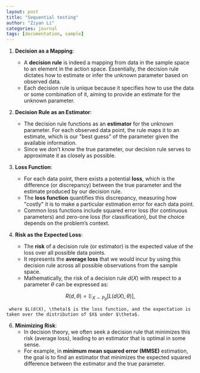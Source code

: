 ```yaml
---
layout: post
title: "Sequential testing"
author: "Ziyan Li"
categories: journal
tags: [documentation, sample]
---
```


1. **Decision as a Mapping**:
   - A **decision rule** is indeed a mapping from data in the sample space to an element in the action space. Essentially, the decision rule dictates how to estimate or infer the unknown parameter based on observed data.
   - Each decision rule is unique because it specifies how to use the data or some combination of it, aiming to provide an estimate for the unknown parameter.

2. **Decision Rule as an Estimator**:
   - The decision rule functions as an **estimator** for the unknown parameter. For each observed data point, the rule maps it to an estimate, which is our "best guess" of the parameter given the available information.
   - Since we don’t know the true parameter, our decision rule serves to approximate it as closely as possible.

3. **Loss Function**:
   - For each data point, there exists a potential **loss**, which is the difference (or discrepancy) between the true parameter and the estimate produced by our decision rule.
   - The **loss function** quantifies this discrepancy, measuring how "costly" it is to make a particular estimation error for each data point.
   - Common loss functions include squared error loss (for continuous parameters) and zero-one loss (for classification), but the choice depends on the problem’s context.

4. **Risk as the Expected Loss**:
   - The **risk** of a decision rule (or estimator) is the expected value of the loss over all possible data points.
   - It represents the **average loss** that we would incur by using this decision rule across all possible observations from the sample space.
   - Mathematically, the risk of a decision rule $d(X)$ with respect to a parameter $\theta$ can be expressed as:
     
$$
R(d, \theta) = \mathbb{E}_{X \sim P_\theta}[L(d(X), \theta)],
$$
   
     where $L(d(X), \theta)$ is the loss function, and the expectation is taken over the distribution of $X$ under $\theta$.

6. **Minimizing Risk**:
   - In decision theory, we often seek a decision rule that minimizes this risk (average loss), leading to an estimator that is optimal in some sense.
   - For example, in **minimum mean squared error (MMSE)** estimation, the goal is to find an estimator that minimizes the expected squared difference between the estimator and the true parameter.

